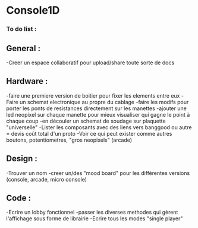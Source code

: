 # Console1D

### To do list :

## General :
-Creer un espace collaboratif pour upload/share toute sorte de docs

## Hardware :
-faire une premiere version de boitier pour fixer les elements entre eux
-Faire un schemat electronique au propre du cablage
  -faire les modifs pour porter les ponts de resistances directement sur les manettes
  -ajouter une led neopixel sur chaque manette pour mieux visualiser qui gagne le point à chaque coup
  -en découler un schemat de soudage sur plaquette "universelle"
-Lister les composants avec des liens vers banggood ou autre = devis coût total d'un proto
-Voir ce qui peut exister comme autres boutons, potentiometres, "gros neopixels" (arcade)

## Design :
-Trouver un nom
-creer un/des "mood board" pour les différentes versions (console, arcade, micro console)

## Code :
-Ecrire un lobby fonctionnel
-passer les diverses methodes qui gèrent l'affichage sous forme de librairie
-Ecrire tous les modes "single player"

